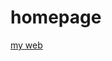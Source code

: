 # homepage

[my web](https://img.shields.io/website-up-down-green-red/http/shields.io.svg?label=my-websiteV)
